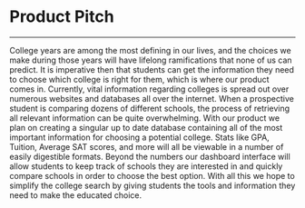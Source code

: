 # Product Pitch
---
College years are among the most defining in our lives, and the choices we make during those years will have lifelong ramifications that none of us can predict. It is imperative then that students can get the information they need to choose which college is right for them, which is where our product comes in. Currently, vital information regarding colleges is spread out over numerous websites and databases all over the internet. When a prospective student is comparing dozens of different schools, the process of retrieving all relevant information can be quite overwhelming. With our product we plan on creating a singular up to date database containing all of the most important information for choosing a potential college. Stats like GPA, Tuition, Average SAT scores, and more will all be viewable in a number of easily digestible formats. Beyond the numbers our dashboard interface will allow students to keep track of schools they are interested in and quickly compare schools in order to choose the best option. With all this we hope to simplify the college search by giving students the tools and information they need to make the educated choice.